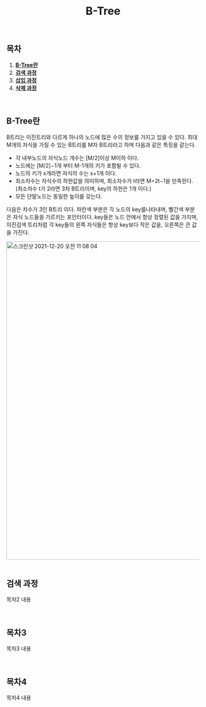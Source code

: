 <div align="center">
  <br />
  <h1>B-Tree</h1>
  <br />
</div>

## 목차

1. [**B-Tree란**](#1)
2. [**검색 과정**](#2)
3. [**삽입 과정**](#3)
4. [**삭제 과정**](#4)

<br />

<div id="1"></div>

## B-Tree란

B트리는 이진트리와 다르게 하나의 노드에 많은 수의 정보를 가지고 있을 수 있다. 최대 M개의 자식을 가질 수 있는 B트리를 M차 B트리라고 하며 다음과 같은 특징을 같는다.

- 각 내부노드의 자식노드 개수는 [M/2]이상 M이하 이다.
- 노드에는 [M/2]−1개 부터 M-1개의 키가 포함될 수 있다.
- 노드의 키가 x개라면 자식의 수는 x+1개 이다.
- 최소차수는 자식수의 하한값을 의미하며, 최소차수가 t라면 M=2t−1을 만족한다. (최소차수 t가 2라면 3차 B트리이며, key의 하한은 1개 이다.)
- 모든 단말노드는 동일한 높이를 갖는다.

다음은 차수가 3인 B트리 이다. 파란색 부분은 각 노드의 key를나타내며, 빨간색 부분은 자식 노드들을 가르키는 포인터이다. 
key들은 노드 안에서 항상 정렬된 값을 가지며, 이진검색 트리처럼 각 key들의 왼쪽 자식들은 항상 key보다 작은 값을, 오른쪽은 큰 값을 가진다.
<div>
 <img width="829" alt="스크린샷 2021-12-20 오전 11 08 04" src="https://user-images.githubusercontent.com/54795404/146702005-efdb0668-44bc-4afa-b546-779bb07a840e.png">
</div>

<br />

<div id="2"></div>

## 검색 과정

목차2 내용

<br />

<div id="3"></div>

## 목차3

목차3 내용

<br />

<div id="4"></div>

## 목차4

목차4 내용
